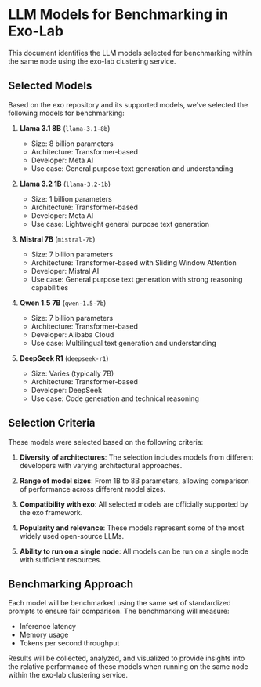 # LLM Models for Benchmarking in Exo-Lab

This document identifies the LLM models selected for benchmarking within the same node using the exo-lab clustering service.

## Selected Models

Based on the exo repository and its supported models, we've selected the following models for benchmarking:

1. **Llama 3.1 8B** (`llama-3.1-8b`)
   - Size: 8 billion parameters
   - Architecture: Transformer-based
   - Developer: Meta AI
   - Use case: General purpose text generation and understanding

2. **Llama 3.2 1B** (`llama-3.2-1b`)
   - Size: 1 billion parameters
   - Architecture: Transformer-based
   - Developer: Meta AI
   - Use case: Lightweight general purpose text generation

3. **Mistral 7B** (`mistral-7b`)
   - Size: 7 billion parameters
   - Architecture: Transformer-based with Sliding Window Attention
   - Developer: Mistral AI
   - Use case: General purpose text generation with strong reasoning capabilities

4. **Qwen 1.5 7B** (`qwen-1.5-7b`)
   - Size: 7 billion parameters
   - Architecture: Transformer-based
   - Developer: Alibaba Cloud
   - Use case: Multilingual text generation and understanding

5. **DeepSeek R1** (`deepseek-r1`)
   - Size: Varies (typically 7B)
   - Architecture: Transformer-based
   - Developer: DeepSeek
   - Use case: Code generation and technical reasoning

## Selection Criteria

These models were selected based on the following criteria:

1. **Diversity of architectures**: The selection includes models from different developers with varying architectural approaches.

2. **Range of model sizes**: From 1B to 8B parameters, allowing comparison of performance across different model sizes.

3. **Compatibility with exo**: All selected models are officially supported by the exo framework.

4. **Popularity and relevance**: These models represent some of the most widely used open-source LLMs.

5. **Ability to run on a single node**: All models can be run on a single node with sufficient resources.

## Benchmarking Approach

Each model will be benchmarked using the same set of standardized prompts to ensure fair comparison. The benchmarking will measure:

- Inference latency
- Memory usage
- Tokens per second throughput

Results will be collected, analyzed, and visualized to provide insights into the relative performance of these models when running on the same node within the exo-lab clustering service.
